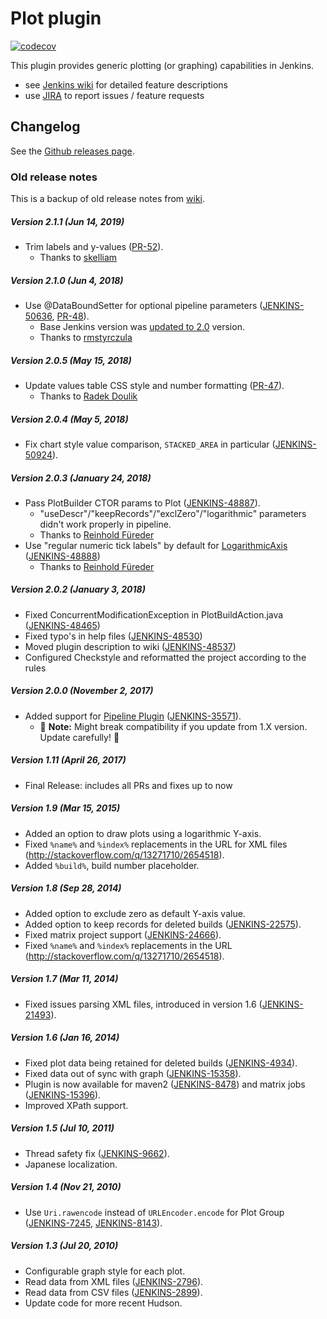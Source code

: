 # Plot plugin

[![codecov](https://codecov.io/gh/jenkinsci/plot-plugin/branch/master/graph/badge.svg)](https://codecov.io/gh/jenkinsci/plot-plugin)

This plugin provides generic plotting (or graphing) capabilities in Jenkins.

* see [Jenkins wiki](https://wiki.jenkins.io/display/JENKINS/Plot+Plugin) for detailed feature descriptions
* use [JIRA](https://issues.jenkins-ci.org/browse/JENKINS-43708?jql=project%20%3D%20JENKINS%20AND%20component%20%3D%20plot-plugin) to report issues / feature requests

## Changelog

See the [Github releases page](https://github.com/jenkinsci/plot-plugin/releases).

### Old release notes 

This is a backup of old release notes from [wiki](https://wiki.jenkins.io/display/JENKINS/Plot+Plugin).

##### Version 2.1.1 (Jun 14, 2019)

- Trim labels and y-values ([PR-52](https://github.com/jenkinsci/plot-plugin/pull/52)).
    - Thanks to [skelliam](https://github.com/skelliam)

##### Version 2.1.0 (Jun 4, 2018)

- Use @DataBoundSetter for optional pipeline parameters ([JENKINS-50636](https://issues.jenkins-ci.org/browse/JENKINS-50636), [PR-48](https://github.com/jenkinsci/plot-plugin/pull/48)).
    - Base Jenkins version was [updated to 2.0](https://github.com/jenkinsci/plot-plugin/pull/48/commits/00da15d7f42b7e7904a1f897448c2d1fae9f9206) version.
    - Thanks to [rmstyrczula](https://github.com/rmstyrczula)

##### Version 2.0.5 (May 15, 2018)

- Update values table CSS style and number formatting ([PR-47](https://github.com/jenkinsci/plot-plugin/pull/47)).
    - Thanks to [Radek Doulik](https://github.com/radekdoulik)

##### Version 2.0.4 (May 5, 2018)

- Fix chart style value comparison, `STACKED_AREA` in particular ([JENKINS-50924](https://issues.jenkins-ci.org/browse/JENKINS-50924)).

##### Version 2.0.3 (January 24, 2018)

- Pass PlotBuilder CTOR params to Plot ([JENKINS-48887](https://issues.jenkins-ci.org/browse/JENKINS-48887)). 
    - "useDescr"/"keepRecords"/"exclZero"/"logarithmic" parameters didn't work properly in pipeline.
    - Thanks to [Reinhold Füreder](https://issues.jenkins-ci.org/secure/ViewProfile.jspa?name=reinholdfuereder)
- Use "regular numeric tick labels" by default for [LogarithmicAxis](http://www.jfree.org/jfreechart/api/javadoc/org/jfree/chart/axis/LogarithmicAxis.html) ([JENKINS-48888](https://issues.jenkins-ci.org/browse/JENKINS-48888))
    - Thanks to [Reinhold Füreder](https://issues.jenkins-ci.org/secure/ViewProfile.jspa?name=reinholdfuereder)  

##### Version 2.0.2 (January 3, 2018)

- Fixed ConcurrentModificationException in PlotBuildAction.java ([JENKINS-48465](https://issues.jenkins-ci.org/browse/JENKINS-48465))
- Fixed typo's in help files ([JENKINS-48530](https://issues.jenkins-ci.org/browse/JENKINS-48530))
- Moved plugin description to wiki ([JENKINS-48537](https://issues.jenkins-ci.org/browse/JENKINS-48537))
- Configured Checkstyle and reformatted the project according to the rules

##### Version 2.0.0 (November 2, 2017)

- Added support for [Pipeline Plugin](https://wiki.jenkins.io/display/JENKINS/Pipeline+Plugin) ([JENKINS-35571](https://issues.jenkins-ci.org/browse/JENKINS-35571)).
    - :red_circle: **Note:** Might break compatibility if you update from 1.X version. Update carefully! :red_circle:

##### Version 1.11 (April 26, 2017)

- Final Release: includes all PRs and fixes up to now

##### Version 1.9 (Mar 15, 2015)

- Added an option to draw plots using a logarithmic Y-axis.
- Fixed `%name%` and `%index%` replacements in the URL for XML files (<http://stackoverflow.com/q/13271710/2654518>).
- Added `%build%`, build number placeholder.

##### Version 1.8 (Sep 28, 2014)

- Added option to exclude zero as default Y-axis value.
- Added option to keep records for deleted builds ([JENKINS-22575](https://issues.jenkins-ci.org/browse/JENKINS-22575)).
- Fixed matrix project support ([JENKINS-24666](https://issues.jenkins-ci.org/browse/JENKINS-24666)).
- Fixed `%name%` and `%index%` replacements in the URL (<http://stackoverflow.com/q/13271710/2654518>).

##### Version 1.7 (Mar 11, 2014)

- Fixed issues parsing XML files, introduced in version 1.6 ([JENKINS-21493](https://issues.jenkins-ci.org/browse/JENKINS-21493)).

##### Version 1.6 (Jan 16, 2014)

- Fixed plot data being retained for deleted builds ([JENKINS-4934](https://issues.jenkins-ci.org/browse/JENKINS-4934)).
- Fixed data out of sync with graph ([JENKINS-15358](https://issues.jenkins-ci.org/browse/JENKINS-15358)).
- Plugin is now available for maven2 ([JENKINS-8478](https://issues.jenkins-ci.org/browse/JENKINS-8478)) and matrix jobs ([JENKINS-15396](https://issues.jenkins-ci.org/browse/JENKINS-15396)).
- Improved XPath support.

##### Version 1.5 (Jul 10, 2011)

- Thread safety fix ([JENKINS-9662](https://issues.jenkins-ci.org/browse/JENKINS-9662)).
- Japanese localization.

##### Version 1.4 (Nov 21, 2010)

- Use `Uri.rawencode` instead of `URLEncoder.encode` for Plot Group ([JENKINS-7245](https://issues.jenkins-ci.org/browse/JENKINS-7245), [JENKINS-8143](https://issues.jenkins-ci.org/browse/JENKINS-8143)).

##### Version 1.3 (Jul 20, 2010)

- Configurable graph style for each plot.
- Read data from XML files ([JENKINS-2796](https://issues.jenkins-ci.org/browse/JENKINS-2796)).
- Read data from CSV files ([JENKINS-2899](https://issues.jenkins-ci.org/browse/JENKINS-2899)).
- Update code for more recent Hudson.
